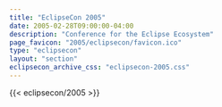 ```yaml
---
title: "EclipseCon 2005"
date: 2005-02-28T09:00:00-04:00
description: "Conference for the Eclipse Ecosystem"
page_favicon: "2005/eclipsecon/favicon.ico"
type: "eclipsecon"
layout: "section"
eclipsecon_archive_css: "eclipsecon-2005.css"
---
```


{{< eclipsecon/2005 >}}